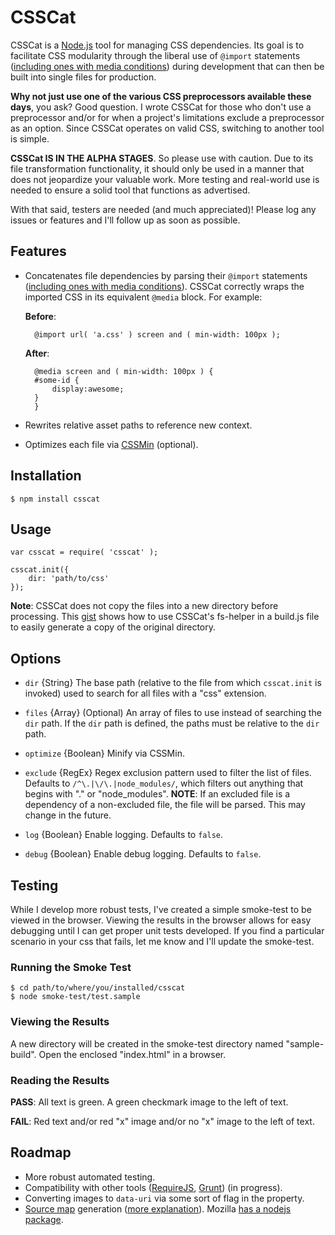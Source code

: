 # CSSCat #

CSSCat is a [Node.js][nodejs] tool for managing CSS dependencies. Its goal is to facilitate CSS modularity through the liberal use of `@import` statements ([including ones with media conditions][mqs]) during development that can then be built into single files for production.

**Why not just use one of the various CSS preprocessors available these days**, you ask? Good question. I wrote CSSCat for those who don't use a preprocessor and/or for when a project's limitations exclude a preprocessor as an option. Since CSSCat operates on valid CSS, switching to another tool is simple.

**CSSCat IS IN THE ALPHA STAGES**. So please use with caution. Due to its file transformation functionality, it should only be used in a manner that does not jeopardize your valuable work. More testing and real-world use is needed to ensure a solid tool that functions as advertised.

With that said, testers are needed (and much appreciated)! Please log any issues or features and I'll follow up as soon as possible.


## Features ##

- Concatenates file dependencies by parsing their `@import` statements ([including ones with media conditions][mqs]). CSSCat correctly wraps the imported CSS in its equivalent `@media` block. For example:

    **Before**:

        @import url( 'a.css' ) screen and ( min-width: 100px );


    **After**:

        @media screen and ( min-width: 100px ) {
        #some-id {
            display:awesome;
        }       
        }

- Rewrites relative asset paths to reference new context.
- Optimizes each file via [CSSMin][CSSMin] (optional).


## Installation ##

    $ npm install csscat


## Usage ##

    var csscat = require( 'csscat' );
    
    csscat.init({
        dir: 'path/to/css'
    });
    

**Note**: CSSCat does not copy the files into a new directory before processing. This [gist][copy-files] shows how to use CSSCat's fs-helper in a build.js file to easily generate a copy of the original directory.

## Options ##

- `dir` {String} The base path (relative to the file from which `csscat.init` is invoked) used to search for all files with a "css" extension.

- `files` {Array} (Optional) An array of files to use instead of searching the `dir` path. If the `dir` path is defined, the paths must be relative to the `dir` path.

- `optimize` {Boolean} Minify via CSSMin.

- `exclude` {RegEx} Regex exclusion pattern used to filter the list of files. Defaults to `/^\.|\/\.|node_modules/`, which filters out anything that begins with "." or "node_modules". **NOTE**: If an excluded file is a dependency of a non-excluded file, the file will be parsed. This may change in the future.

- `log` {Boolean} Enable logging. Defaults to `false`.

- `debug` {Boolean} Enable debug logging. Defaults to `false`.


## Testing ##

While I develop more robust tests, I've created a simple smoke-test to be viewed in the browser. Viewing the results in the browser allows for easy debugging until I can get proper unit tests developed. If you find a particular scenario in your css that fails, let me know and I'll update the smoke-test. 

### Running the Smoke Test

    $ cd path/to/where/you/installed/csscat
    $ node smoke-test/test.sample

### Viewing the Results

A new directory will be created in the smoke-test directory named "sample-build". Open the enclosed "index.html" in a browser.

### Reading the Results

**PASS**: All text is green. A green checkmark image to the left of text.

**FAIL**: Red text and/or red "x" image and/or no "x" image to the left of text.


## Roadmap ##

- More robust automated testing.
- Compatibility with other tools ([RequireJS][requirejs], [Grunt][grunt]) (in progress).
- Converting images to `data-uri` via some sort of flag in the property.
- [Source map][source-maps-html5rocks] generation ([more explanation][source-maps-snugug]). Mozilla [has a nodejs package][moz-source-map].


[nodejs]: http://nodejs.org/
[mqs]: http://www.w3.org/TR/css3-mediaqueries/#media0
[copy-files]: https://gist.github.com/ryanfitzer/5202101
[CSSMin]: https://github.com/yui/ycssmin
[requirejs]: http://requirejs.org/
[grunt]: http://gruntjs.com/
[data-uri]:https://developer.mozilla.org/en-US/docs/data_URIs
[source-maps-html5rocks]:http://www.html5rocks.com/en/tutorials/developertools/sourcemaps/
[moz-source-map]: https://github.com/mozilla/source-map
[source-maps-snugug]:http://snugug.com/musings/debugging-sass-source-maps
